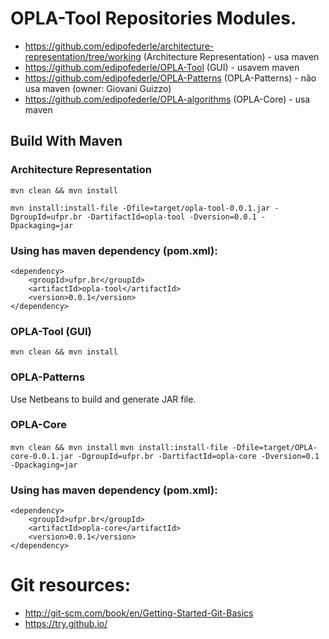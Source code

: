 # OPLA-Tool Repositories Modules.

- https://github.com/edipofederle/architecture-representation/tree/working (Architecture Representation) - usa maven
- https://github.com/edipofederle/OPLA-Tool (GUI) - usavem maven
- https://github.com/edipofederle/OPLA-Patterns (OPLA-Patterns) - não usa maven (owner: Giovani Guizzo)
- https://github.com/edipofederle/OPLA-algorithms (OPLA-Core) - usa maven

## Build With Maven

### Architecture Representation

`mvn clean && mvn install`

`mvn install:install-file -Dfile=target/opla-tool-0.0.1.jar -DgroupId=ufpr.br -DartifactId=opla-tool -Dversion=0.0.1 -Dpackaging=jar`

### Using has maven dependency (pom.xml):

	<dependency>
		<groupId>ufpr.br</groupId>
		<artifactId>opla-tool</artifactId>
		<version>0.0.1</version>
	</dependency>

### OPLA-Tool (GUI)

`mvn clean && mvn install`

### OPLA-Patterns

Use Netbeans to build and generate JAR file.

### OPLA-Core
`mvn clean && mvn install`
`mvn install:install-file -Dfile=target/OPLA-core-0.0.1.jar -DgroupId=ufpr.br -DartifactId=opla-core -Dversion=0.1 -Dpackaging=jar`

### Using has maven dependency (pom.xml):

	<dependency>
		<groupId>ufpr.br</groupId>
		<artifactId>opla-core</artifactId>
		<version>0.0.1</version>
	</dependency>

# Git resources:

- http://git-scm.com/book/en/Getting-Started-Git-Basics
- https://try.github.io/
 



